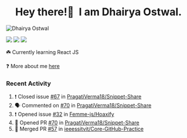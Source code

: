 <h1 align="center">Hey there!👋&nbsp; I am Dhairya Ostwal.</h1>
<!--<h4 align="center">A Business Development Manager turned Software Developer.</h3>-->
<p align="left"> <img src="https://komarev.com/ghpvc/?username=dhairyaostwal" alt="Dhairya Ostwal" /></p>

[<img src="https://img.shields.io/badge/linkedin-%230077B5.svg?&style=for-the-badge&logo=linkedin&logoColor=white" />](https://www.linkedin.com/in/dhairyaostwal/) [<img src = "https://img.shields.io/badge/twitter-%2320A1F1.svg?&style=for-the-badge&logo=twitter&logoColor=white">](https://twitter.com/dhairyaostwal/)
[<img src="https://img.shields.io/badge/medium-%23292929.svg?&style=for-the-badge&logo=medium&logoColor=white" />](https://medium.com/@dhairyaostwal)

☘️ Currently learning React JS

❓ More about me [here](https://dhairyaostwal.netlify.app/)

### Recent Activity
<!--START_SECTION:activity-->
1. ❗️ Closed issue [#67](https://github.com/PragatiVerma18/Snippet-Share/issues/67) in [PragatiVerma18/Snippet-Share](https://github.com/PragatiVerma18/Snippet-Share)
2. 🗣 Commented on [#70](https://github.com/PragatiVerma18/Snippet-Share/issues/70) in [PragatiVerma18/Snippet-Share](https://github.com/PragatiVerma18/Snippet-Share)
3. ❗️ Opened issue [#32](https://github.com/Femme-js/Hoaxify/issues/32) in [Femme-js/Hoaxify](https://github.com/Femme-js/Hoaxify)
4. 💪 Opened PR [#70](https://github.com/PragatiVerma18/Snippet-Share/pull/70) in [PragatiVerma18/Snippet-Share](https://github.com/PragatiVerma18/Snippet-Share)
5. 🎉 Merged PR [#57](https://github.com/ieeessitvit/Core-GitHub-Practice/pull/57) in [ieeessitvit/Core-GitHub-Practice](https://github.com/ieeessitvit/Core-GitHub-Practice)
<!--END_SECTION:activity-->
